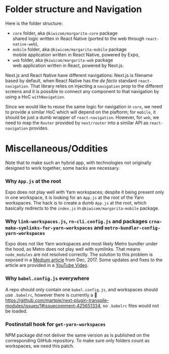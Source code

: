 # Folder structure and Navigation

Here is the folder structure:
- `core` folder, aka `@kiwicom/margarita-core` package  
  shared logic written in React Native (ported to the web through `react-native-web`),
- `mobile` folder, aka `@kiwicom/margarita-mobile` package  
  mobile application written in React Native, powered by Expo,
- `web` folder, aka `@kiwicom/margarita-web` package   
  web application written in React, powered by Next.js.

Next.js and React Native have different navigations: Next.js is filename based by default, when React Native has the _de facto_ standard `react-navigation`. That library relies on injecting a `navigation` prop to the different screens and it is possible to connect any component to that navigation by using a HoC `withNavigation`.

Since we would like to reuse the same logic for navigation in `core`, we need to provide a similar HoC which will depend on the plaftorm; for `mobile`, it should be just a dumb wrapper of `react-navigation`. However, for `web`, we need to map the `Router` provided by `next/router` into a similar API as `react-navigation` provides.


# Miscellaneous/Oddities

Note that to make such an hybrid app, with technologies not originally designed to work together, some hacks are necessary. 

### Why `App.js` at the root

Expo does not play well with Yarn workspaces; despite it being present only in one workspace, it is looking for an `App.js` at the root of the Yarn workspaces. The hack is to create a dumb `App.js` at the root, which basically redirects to the `index.js` in `@kiwicom/margarita-mobile` package.

### Why `link-workspaces.js`, `rn-cli.config.js` and packages `crna-make-symlinks-for-yarn-workspaces` and `metro-bundler-config-yarn-workspaces`

Expo does not like Yarn workspaces and most likely Metro bundler under the hood, as Metro does not play well with symlinks. That means `node_modules` are not resolved correctly. The solution to this problem is exposed in a [Medium article](https://medium.com/viewstools/how-to-use-yarn-workspaces-with-create-react-app-and-create-react-native-app-expo-to-share-common-ea27bc4bad62) from Dec, 2017. Some updates and fixes to the article are provided in a [YouTube Video](https://www.youtube.com/watch?v=iM4NRM2diPc).

### Why `babel.config.js` everywhere

A repo should only contain one `babel.config.js`, and workspaces should use `.babelrc`, however there is currently a 🐛 https://github.com/martpie/next-plugin-transpile-modules/issues/1#issuecomment-425651334, so `.babelrc` files would not be loaded.

### Postinstall hook for `get-yarn-workspaces`

NPM package did not deliver the same version as is published on the corresponding GitHub repository. To make sure only folders count as workspaces, we need this patch.